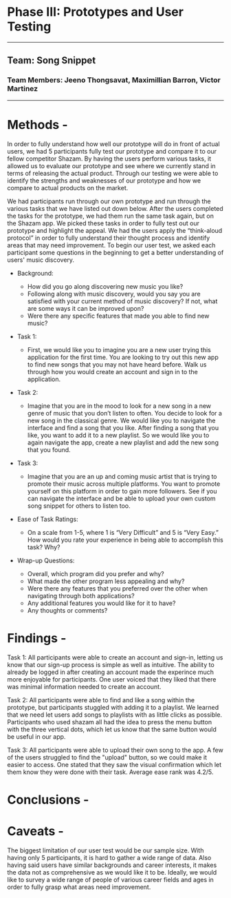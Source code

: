 # Phase III: Prototypes and User Testing
---
## Team: Song Snippet
### Team Members: Jeeno Thongsavat, Maximillian Barron, Victor Martinez
---
# Methods -

In order to fully understand how well our prototype will do in front of actual users, we had 5 participants fully test our prototype and compare it to our fellow competitor Shazam. By having the users perform various tasks, it allowed us to evaluate our prototype and see where we currently stand in terms of releasing the actual product. Through our testing we were able to identify the strengths and weaknesses of our prototype and how we compare to actual products on the market. 

We had participants run through our own prototype and run through the various tasks that we have listed out down below. After the users completed the tasks for the prototype, we had them run the same task again, but on the Shazam app. We picked these tasks in order to fully test out our prototype and highlight the appeal. We had the users apply the “think-aloud protocol” in order to fully understand their thought process and identify areas that may need improvement. To begin our user test, we asked each participant some questions in the beginning to get a better understanding of users' music discovery. 

* Background: 
    * How did you go along discovering new music you like?
    * Following along with music discovery, would you say you are satisfied with your current method of music discovery? If not, what are some ways it can be improved upon?
    * Were there any specific features that made you able to find new music? 

* Task 1: 
    * First, we would like you to imagine you are a new user trying this application for the first time. You are looking to try out this new app to find new songs that you may not have heard before. Walk us through how you would create an account and sign in to the application.

* Task 2:
    * Imagine that you are in the mood to look for a new song in a new genre of music that you don’t listen to often. You decide to look for a new song in the classical genre. We would like you to navigate the interface and find a song that you like. After finding a song that you like, you want to add it to a new playlist. So we would like you to again navigate the app, create a new playlist and add the new song that you found.

* Task 3: 
    * Imagine that you are an up and coming music artist that is trying to promote their music across multiple platforms. You want to promote yourself on this platform in order to gain more followers. See if you can navigate the interface and be able to upload your own custom song snippet for others to listen too.

* Ease of Task Ratings:
    * On a scale from 1-5, where 1 is “Very Difficult” and 5 is “Very Easy.” How would you rate your experience in being able to accomplish this task? Why?

* Wrap-up Questions:  
    * Overall, which program did you prefer and why?
    * What made the other program less appealing and why?
    * Were there any features that you preferred over the other when navigating through both applications?
    * Any additional features you would like for it to have?
    * Any thoughts or comments?

# Findings - 
Task 1: All participants were able to create an account and sign-in, letting us know that our sign-up process is simple as well as intuitive.
The ability to already be logged in after creating an account made the experince much more enjoyable for participants. One user voiced that they liked that there was minimal information needed to create an account.

Task 2: All participants were able to find and like a song within the prototype, but participants stuggled with adding it to a playlist. We learned that we need let users add songs to playlists with as little clicks as possible. Participants who used shazam all had the idea to press the menu button with the three vertical dots, which let us know that the same button would be useful in our app.

Task 3: All participants were able to upload their own song to the app. A few of the users struggled to find the "upload" button, so we could make it easier to access. One stated that they saw the visual confirmation which let them know they were done with their task. Average ease rank was 4.2/5.

# Conclusions - 

# Caveats - 
The biggest limitation of our user test would be our sample size. With having only 5 participants, it is hard to gather a wide range of data. Also having said users have similar backgrounds and career interests, it makes the data not as comprehensive as we would like it to be. Ideally, we would like to survey a wide range of people of various career fields and ages in order to fully grasp what areas need improvement.
